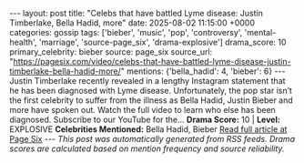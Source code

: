 --- layout: post title: "Celebs that have battled Lyme disease: Justin Timberlake, Bella Hadid, more" date: 2025-08-02 11:15:00 +0000 categories: gossip tags: ['bieber', 'music', 'pop', 'controversy', 'mental-health', 'marriage', 'source-page_six', 'drama-explosive'] drama_score: 10 primary_celebrity: bieber source: page_six source_url: "https://pagesix.com/video/celebs-that-have-battled-lyme-disease-justin-timberlake-bella-hadid-more/" mentions: {'bella_hadid': 4, 'bieber': 6} --- Justin Timberlake recently revealed in a lengthy Instagram statement that he has been diagnosed with Lyme disease. Unfortunately, the pop star isn’t the first celebrity to suffer from the illness as Bella Hadid, Justin Bieber and more have spoken out. Watch the full video to learn who else has been diagnosed. Subscribe to our YouTube for the... **Drama Score:** 10 | **Level:** EXPLOSIVE **Celebrities Mentioned:** Bella Hadid, Bieber [Read full article at Page Six](https://pagesix.com/video/celebs-that-have-battled-lyme-disease-justin-timberlake-bella-hadid-more/) --- *This post was automatically generated from RSS feeds. Drama scores are calculated based on mention frequency and source reliability.*